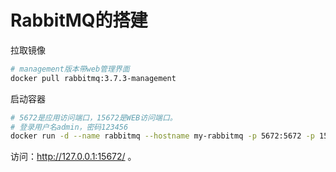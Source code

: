 # RabbitMQ的搭建

拉取镜像
```bash
# management版本带web管理界面
docker pull rabbitmq:3.7.3-management
```

启动容器
```bash
# 5672是应用访问端口，15672是WEB访问端口。
# 登录用户名admin，密码123456
docker run -d --name rabbitmq --hostname my-rabbitmq -p 5672:5672 -p 15672:15672 -e RABBITMQ_DEFAULT_USER=admin -e RABBITMQ_DEFAULT_PASS=123456 rabbitmq:3.7.3-management
```

访问：http://127.0.0.1:15672/ 。